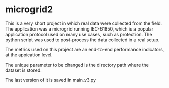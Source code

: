 # microgrid2

This is a very short project in which real data were collected from the field. The application was a microgrid running IEC-61850, which is a popular application protocol used on many use cases, such as protection.
The python script was used to post-process the data collected in a real setup. 

The metrics used on this project are an end-to-end performance indicators, at the appication level.

The unique parameter to be changed is the directory path where the dataset is stored.

The last version of it is saved in main_v3.py
